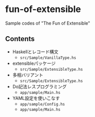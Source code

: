 # fun-of-extensible

Sample codes of "The Fun of Extensible"

## Contents

- Haskellとレコード構文
  + `src/Sample/VanillaType.hs`
- extensibleパッケージ
  + `src/Sample/ExtensibleType.hs`
- 多相バリアント
  + `src/Sample/ExtensibleType.hs`
- Do記法レスプログラミング
  + `app/sample/Main.hs`
- YAML設定を使いこなす
  + `app/sample/Config.hs`
  + `app/sample/Main.hs`

